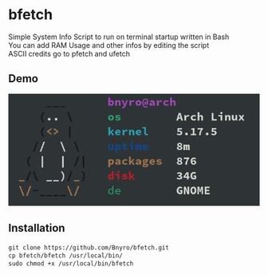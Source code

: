 # bfetch

Simple System Info Script to run on terminal startup written in Bash\
You can add RAM Usage and other infos by editing the script\
ASCII credits go to pfetch and ufetch

## Demo

![demo](assets/demo.png)

## Installation

```
git clone https://github.com/Bnyro/bfetch.git
cp bfetch/bfetch /usr/local/bin/
sudo chmod +x /usr/local/bin/bfetch
```
